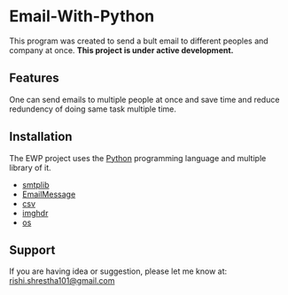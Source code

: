 # Email-With-Python

This program was created to send a bult email to different peoples and company
at once. 
**This project is under active development.** 

Features
--------

One can send emails to multiple people at once and save time and reduce 
redundency of doing same task multiple time.

Installation
------------

The EWP project uses the [Python](https://www.python.org/) programming language
and multiple library of it.

- [smtplib](https://docs.python.org/3/library/smtplib.html)
- [EmailMessage](https://docs.python.org/3/library/email.examples.html)
- [csv](https://docs.python.org/3/library/csv.html)
- [imghdr](https://docs.python.org/3/library/imghdr.html)
- [os](https://docs.python.org/3/library/os.html)

Support
-------

If you are having idea or suggestion, please let me know at: rishi.shrestha101@gmail.com
